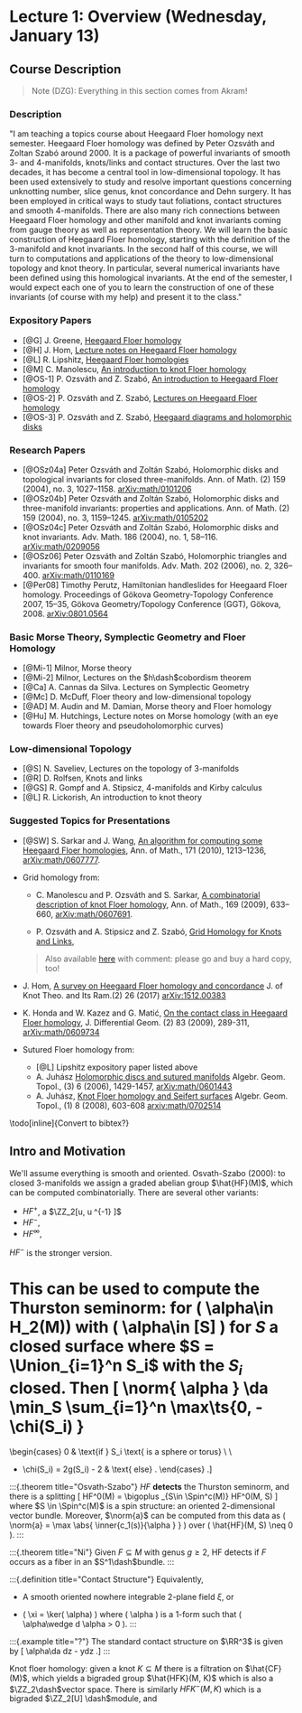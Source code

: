 # Lecture 1: Overview (Wednesday, January 13)

## Course Description

> Note (DZG): Everything in this section comes from Akram!

### Description
  
"I am teaching a topics course about Heegaard Floer homology next semester. Heegaard Floer homology was defined by Peter Ozsváth and Zoltan Szabó around 2000. It is a package of powerful invariants of smooth 3- and 4-manifolds, knots/links and contact structures. Over the last two decades, it has become a central tool in low-dimensional topology. It has been used extensively to study and resolve important questions concerning unknotting number, slice genus, knot concordance and Dehn surgery. It has been employed in critical ways to study taut foliations, contact structures and smooth 4-manifolds. There are also many rich connections between Heegaard Floer homology and other manifold and knot invariants coming from gauge theory as well as representation theory. We will learn the basic construction of Heegaard Floer homology, starting with the definition of the 3-manifold and knot invariants. In the second half of this course, we will turn to computations and applications of the theory to low-dimensional topology and knot theory. In particular, several numerical invariants have been defined using this homological invariants. At the end of the semester, I would expect each one of you to learn the construction of one of these invariants (of course with my help) and present it to the class."

### Expository Papers

- [@G] J. Greene, [Heegaard Floer homology](https://www.ams.org/journals/notices/202101/rnoti-p19.pdf)
- [@H] J. Hom, [Lecture notes on Heegaard Floer homology](https://arxiv.org/pdf/2008.01836.pdf)
- [@L] R. Lipshitz, [Heegaard Floer homologies](https://arxiv.org/abs/1411.4540)
- [@M] C. Manolescu, [An introduction to knot Floer homology](https://arxiv.org/abs/1401.7107)
- [@OS-1] P. Ozsváth and Z. Szabó, [An introduction to Heegaard Floer homology](https://web.math.princeton.edu/~petero/Introduction.pdf)
- [@OS-2] P. Ozsváth and Z. Szabó, [Lectures on Heegaard Floer homology](https://web.math.princeton.edu/~petero/Lectures.pdf)
- [@OS-3] P. Ozsváth and Z. Szabó, [Heegaard diagrams and holomorphic disks](https://arxiv.org/pdf/math/0403029.pdf) 

### Research Papers

- [@OSz04a] Peter Ozsváth and Zoltán Szabó, Holomorphic disks and topological invariants for closed three-manifolds. Ann. of Math. (2) 159 (2004), no. 3, 1027–1158. [arXiv:math/0101206](https://arxiv.org/abs/math/0101206)
- [@OSz04b] Peter Ozsváth and Zoltán Szabó, Holomorphic disks and three-manifold invariants: properties and applications. Ann. of Math. (2) 159 (2004), no. 3, 1159–1245. [arXiv:math/0105202](https://arxiv.org/abs/math/0105202)
- [@OSz04c] Peter Ozsváth and Zoltán Szabó, Holomorphic disks and knot invariants. Adv. Math. 186 (2004), no. 1, 58–116. [arXiv:math/0209056](https://arxiv.org/abs/math/0209056)
- [@OSz06] Peter Ozsváth and Zoltán Szabó, Holomorphic triangles and invariants for smooth four manifolds. Adv. Math. 202 (2006), no. 2, 326–400. [arXiv:math/0110169](https://arxiv.org/abs/math/0110169)
- [@Per08] Timothy Perutz, Hamiltonian handleslides for Heegaard Floer homology. Proceedings of Gökova Geometry-Topology Conference 2007, 15–35, Gökova Geometry/Topology Conference (GGT), Gökova, 2008. [arXiv:0801.0564](https://arxiv.org/abs/0801.0564)

### Basic Morse Theory, Symplectic Geometry and Floer Homology

- [@Mi-1] Milnor, Morse theory
- [@Mi-2] Milnor, Lectures on the $h\dash$cobordism theorem
- [@Ca] A. Cannas da Silva. Lectures on Symplectic Geometry
- [@Mc] D. McDuff, Floer theory and low-dimensional topology
- [@AD] M. Audin and M. Damian, Morse theory and Floer homology
- [@Hu] M. Hutchings, Lecture notes on Morse homology (with an eye towards Floer theory and pseudoholomorphic curves)

### Low-dimensional Topology

- [@S] N. Saveliev, Lectures on the topology of 3-manifolds
- [@R] D. Rolfsen, Knots and links
- [@GS] R. Gompf and A. Stipsicz, 4-manifolds and Kirby calculus
- [@L] R. Lickorish, An introduction to knot theory

### Suggested Topics for Presentations

- [@SW] S. Sarkar and J. Wang, [An algorithm for computing some Heegaard Floer homologies](https://annals.math.princeton.edu/wp-content/uploads/annals-v171-n2-p11-s.pdf), Ann. of Math., 171 (2010), 1213–1236, [arXiv:math/0607777](https://arxiv.org/abs/math/0607777).

- Grid homology from:
  - C. Manolescu and P. Ozsváth and S. Sarkar, [A combinatorial description of knot Floer homology](https://annals.math.princeton.edu/wp-content/uploads/annals-v169-n2-p07.pdf), Ann. of Math., 169 (2009), 633–660, [arXiv:math/0607691](https://arxiv.org/abs/math/0607691).

  - P. Ozsváth and A. Stipsicz and Z. Szabó, [Grid Homology for Knots and Links](https://bookstore.ams.org/surv-208), 
  
  > Also available [here](https://web.math.princeton.edu/~petero/GridHomologyBook.pdf) with comment: please go and buy a hard copy, too!


- J. Hom, [A survey on Heegaard Floer homology and concordance](https://www.worldscientific.com/doi/abs/10.1142/S0218216517400156) J. of Knot Theo. and Its Ram.(2) 26 (2017) [arXiv:1512.00383](https://arxiv.org/abs/1512.00383)

- K. Honda and W. Kazez and G. Matić, [On the contact class in Heegaard Floer homology](https://projecteuclid.org/euclid.jdg/1261495333), J. Differential Geom. (2) 83 (2009), 289-311, [arXiv:math/0609734](https://arxiv.org/abs/math/0609734)

- Sutured Floer homology from:
  - [@L] Lipshitz expository paper listed above
  - A. Juhász [Holomorphic discs and sutured manifolds](https://projecteuclid.org/euclid.agt/1513796585) Algebr. Geom. Topol., (3) 6 (2006), 1429-1457, [arXiv:math/0601443](https://arxiv.org/abs/math/0601443)
  - A. Juhász, [Knot Floer homology and Seifert surfaces](https://projecteuclid.org/euclid.agt/1513796824) Algebr. Geom. Topol., (1) 8 (2008), 603-608 [arxiv:math/0702514](https://arxiv.org/abs/math/0702514)

\todo[inline]{Convert to bibtex?}


## Intro and Motivation


We'll assume everything is smooth and oriented.
Osvath-Szabo (2000): to closed 3-manifolds we assign a graded abelian group $\hat{HF}(M)$, which can be computed combinatorially.
There are several other variants: 

- $HF^+$, a $\ZZ_2[u, u ^{-1} ]$
- $HF^-$, 
- $HF^\infty$, 

$HF^-$ is the stronger version.

This can be used to compute the Thurston seminorm: for \( \alpha\in H_2(M)\) with \( \alpha\in [S] \) for $S$ a closed surface where $S = \Union_{i=1}^n S_i$ with the $S_i$ closed.
Then
\[
\norm{ \alpha } \da \min_S \sum_{i=1}^n \max\ts{0, - \chi(S_i) } 
=
\begin{cases}
0 & \text{if } S_i \text{ is a sphere or torus} \\ 
\\
- \chi(S_i) = 2g(S_i) - 2  & \text{ else} .
\end{cases}
.\]


:::{.theorem title="Osvath-Szabo"}
$HF$ **detects** the Thurston seminorm, and there is a splitting 
\[
HF^0(M) = \bigoplus _{S\in \Spin^c(M)} HF^0(M, S) 
\] 
where $S \in \Spin^c(M)$ is a spin structure: an oriented 2-dimensional vector bundle.
Moreover, $\norm{a}$ can be computed from this data as \( \norm{a} = \max \abs{ \inner{c_1(s)}{\alpha } } \) over \( \hat{HF}(M, S) \neq 0 \).
:::


:::{.theorem title="Ni"}
Given $F \subseteq M$ with genus $g\geq 2$, HF detects if $F$ occurs as a fiber in an $S^1\dash$bundle.
:::





:::{.definition title="Contact Structure"}
Equivalently,

- A smooth oriented nowhere integrable 2-plane field $\xi$, or

- \( \xi = \ker( \alpha) \) where \( \alpha \) is a 1-form such that \( \alpha\wedge d \alpha > 0 \).
:::


:::{.example title="?"}
The standard contact structure on $\RR^3$ is given by 
\[
\alpha\da dz - ydz
.\]
:::

Knot floer homology: given a knot $K \subseteq M$ there is a filtration on $\hat{CF}(M)$, which yields a bigraded group $\hat{HFK}(M, K)$ which is also a $\ZZ_2\dash$vector space.
There is similarly $HFK^-(M, K)$ which is a bigraded $\ZZ_2[U] \dash$module, and 



